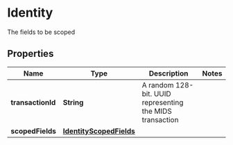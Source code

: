 

# Identity

The fields to be scoped
## Properties

Name | Type | Description | Notes
------------ | ------------- | ------------- | -------------
**transactionId** | **String** | A random 128-bit. UUID representing the MIDS transaction | 
**scopedFields** | [**IdentityScopedFields**](IdentityScopedFields.md) |  | 



